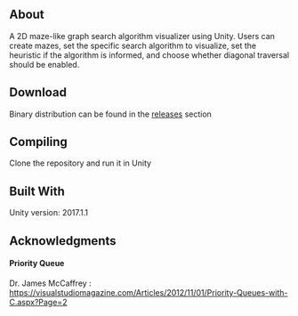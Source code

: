 ## About ##
A 2D maze-like graph search algorithm visualizer using Unity. Users can create mazes, set the specific search algorithm to visualize,
set the heuristic if the algorithm is informed, and choose whether diagonal traversal should be enabled. 
  

## Download ##
Binary distribution can be found in the [releases](https://github.com/amSangi/Search-Visualizer/releases) section

## Compiling ##
Clone the repository and run it in Unity

## Built With ##
Unity version: 2017.1.1

## Acknowledgments ##
#### Priority Queue ####
Dr. James McCaffrey : https://visualstudiomagazine.com/Articles/2012/11/01/Priority-Queues-with-C.aspx?Page=2
